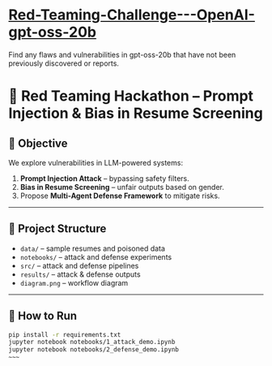 # [Red-Teaming-Challenge---OpenAI-gpt-oss-20b](https://www.kaggle.com/competitions/openai-gpt-oss-20b-red-teaming/data)
Find any flaws and vulnerabilities in gpt-oss-20b that have not been previously discovered or reports.

# 🔴 Red Teaming Hackathon – Prompt Injection & Bias in Resume Screening

## 🎯 Objective

We explore vulnerabilities in LLM-powered systems:
1. **Prompt Injection Attack** – bypassing safety filters.
2. **Bias in Resume Screening** – unfair outputs based on gender.
3. Propose **Multi-Agent Defense Framework** to mitigate risks.

---

## 📂 Project Structure

- `data/` – sample resumes and poisoned data
- `notebooks/` – attack and defense experiments
- `src/` – attack and defense pipelines
- `results/` – attack & defense outputs
- `diagram.png` – workflow diagram

---

## 🚀 How to Run

```bash
pip install -r requirements.txt
jupyter notebook notebooks/1_attack_demo.ipynb
jupyter notebook notebooks/2_defense_demo.ipynb
~~~